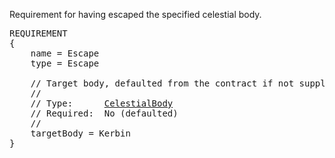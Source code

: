 Requirement for having escaped the specified celestial body.

<pre>
REQUIREMENT
{
    name = Escape
    type = Escape

    // Target body, defaulted from the contract if not supplied.
    //
    // Type:      <a href="CelestialBody-Type">CelestialBody</a>
    // Required:  No (defaulted)
    //
    targetBody = Kerbin
}
</pre>
